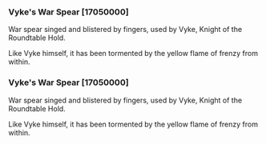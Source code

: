 ### Vyke's War Spear [17050000]

War spear singed and blistered by fingers, used by Vyke, Knight of the Roundtable Hold.

Like Vyke himself, it has been tormented by the yellow flame of frenzy from within.### Vyke's War Spear [17050000]

War spear singed and blistered by fingers, used by Vyke, Knight of the Roundtable Hold.

Like Vyke himself, it has been tormented by the yellow flame of frenzy from within.